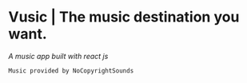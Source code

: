 # Vusic | The music destination you want.

_A music app built with react js_

`
    Music provided by NoCopyrightSounds
`